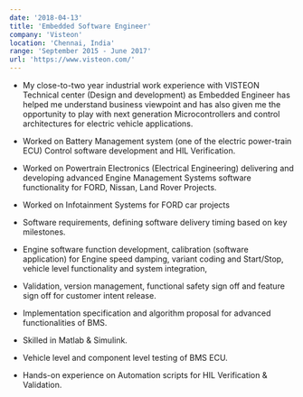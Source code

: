```yaml
---
date: '2018-04-13'
title: 'Embedded Software Engineer'
company: 'Visteon'
location: 'Chennai, India'
range: 'September 2015 - June 2017'
url: 'https://www.visteon.com/'
---
```


- My close-to-two year industrial work experience with VISTEON Technical center (Design and development) as Embedded Engineer has helped me understand business viewpoint and has also given me the opportunity to play with next generation Microcontrollers and control architectures for electric vehicle applications.

- Worked on Battery Management system (one of the electric power-train ECU) Control software development and HIL Verification.

- Worked on Powertrain Electronics (Electrical Engineering) delivering and developing advanced Engine Management Systems software functionality for FORD, Nissan, Land Rover Projects.

- Worked on Infotainment Systems for FORD car projects

- Software requirements, defining software delivery timing based on key milestones.
- Engine software function development, calibration (software application) for Engine speed damping, variant coding and Start/Stop, vehicle level functionality and system integration,
- Validation, version management, functional safety sign off and feature sign off for customer intent release.
- Implementation specification and algorithm proposal for advanced functionalities of BMS.
- Skilled in Matlab & Simulink.
- Vehicle level and component level testing of BMS ECU.
- Hands-on experience on Automation scripts for HIL Verification & Validation.
